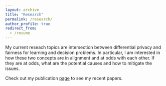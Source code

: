 ```yaml
---
layout: archive
title: "Research"
permalink: /research/
author_profile: true
redirect_from:
  - /resume
---
```


My current reseach topics are intersection between differential privacy and fairness for learning and decision problems. In particular, I am interested in how these two concepts are in alignment and at odds with each other. If they are at odds, what are the potential causes and how to mitigate the issues.


Check out my publication [page](https://cuongtran-syr.github.io/publications/) to see my recent papers.
